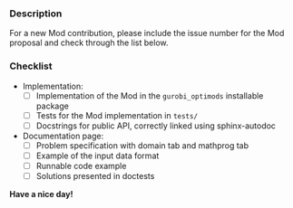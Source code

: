 <!-- Provide a general summary of your proposed changes in the Title field above -->

### Description
<!-- Describe your changes in detail -->

For a new Mod contribution, please include the issue number for the Mod proposal and check through the list below.

### Checklist
<!-- go over following points. check them with an `x` if they are completed, (they turn into clickable checkboxes once the PR is submitted, so no need to do everything at once) -->

- Implementation:
  - [ ] Implementation of the Mod in the `gurobi_optimods` installable package
  - [ ] Tests for the Mod implementation in `tests/`
  - [ ] Docstrings for public API, correctly linked using sphinx-autodoc
- Documentation page:
  - [ ] Problem specification with domain tab and mathprog tab
  - [ ] Example of the input data format
  - [ ] Runnable code example
  - [ ] Solutions presented in doctests

**Have a nice day!**
